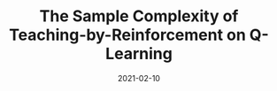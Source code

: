 ---
title: "The Sample Complexity of Teaching-by-Reinforcement on Q-Learning"
collection: publications
permalink: /publication/2021-02-10-sample-complexity-of-teaching-q-learning
excerpt: 'In this paper, we study the optimal sample complexity of teaching Q-Learning algorithm under different levels of control of a helpful teacher.'
authors: "Xuezhou Zhang, Shubham Kumar Bharti, Yuzhe Ma, Adish Singla and Xiaojin Zhu"
venue: "Proceedings of the AAAI Conference on Artificial Intelligence"
shortvenue: "AAAI"
date: 2021-02-10
published: "conference"
paperurl: 'https://arxiv.org/pdf/2006.09324.pdf'
bibfile: 'sample-complexity-of-teaching-q-learning.bib'
---